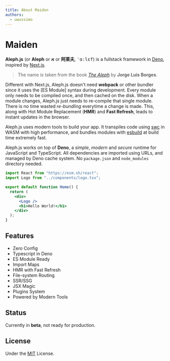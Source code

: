```yaml
---
title: About Maiden
authors:
  - uwussimo
---
```


# Maiden

**Aleph.js** (or **Aleph** or **א** or **阿莱夫**, <samp>ˈɑːlɛf</samp>) is a
fullstack framework in [Deno], inspired by [Next.js].

> The name is taken from the book [_The Aleph_] by **Jorge Luis Borges**.

Different with Next.js, Aleph.js doesn't need **webpack** or other bundler since
it uses the [ES Module] syntax during development. Every module only needs to be
compiled once, and then cached on the disk. When a module changes, Aleph.js just
needs to re-compile that single module. There is no time wasted _re-bundling_
everytime a change is made. This, along with Hot Module Replacement (**HMR**)
and **Fast Refresh**, leads to instant updates in the browser.

Aleph.js uses modern tools to build your app. It transpiles code using [swc] in
WASM with high performance, and bundles modules with [esbuild] at build time
extremely fast.

Aleph.js works on top of **Deno**, a _simple_, _modern_ and _secure_ runtime for
JavaScript and TypeScript. All dependencies are imported using URLs, and managed
by Deno cache system. No `package.json` and `node_modules` directory needed.

```jsx
import React from "https://esm.sh/react";
import Logo from "../components/logo.tsx";

export default function Home() {
  return (
    <div>
      <Logo />
      <h1>Hello World!</h1>
    </div>
  );
}
```

## Features

- Zero Config
- Typescript in Deno
- ES Module Ready
- Import Maps
- HMR with Fast Refresh
- File-system Routing
- SSR/SSG
- JSX Magic
- Plugins System
- Powered by Modern Tools

## Status

Currently in **beta**, not ready for production.

## License

Under the [MIT] License.

[_The Aleph_]: http://phinnweb.org/links/literature/borges/aleph.html
[ES Moudule]: https://developer.mozilla.org/en-US/docs/Web/JavaScript/Guide/Modules
[deno]: https://deno.land
[next.js]: https://nextjs.org
[swc]: https://swc.rs
[esbuild]: https://github.com/evanw/esbuild
[MIT]: https://opensource.org/licenses/MIT
